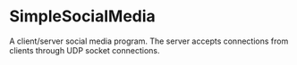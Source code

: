 # SimpleSocialMedia
A client/server social media program. The server accepts connections from clients through UDP socket connections. 
